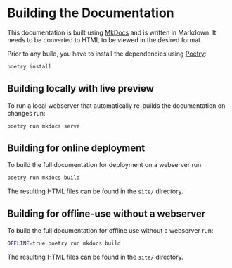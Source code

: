 # Building the Documentation

This documentation is built using [MkDocs](https://www.mkdocs.org/) and is written in Markdown. It needs to be converted
to HTML to be viewed in the desired format.

Prior to any build, you have to install the dependencies using [Poetry](https://python-poetry.org/):

```bash
poetry install
```

## Building locally with live preview

To run a local webserver that automatically re-builds the documentation on changes run:

```bash
poetry run mkdocs serve
```

## Building for online deployment

To build the full documentation for deployment on a webserver run:

```bash
poetry run mkdocs build
```

The resulting HTML files can be found in the `site/` directory.

## Building for offline-use without a webserver

To build the full documentation for offline use without a webserver run:

```bash
OFFLINE=true poetry run mkdocs build
```

The resulting HTML files can be found in the `site/` directory.
